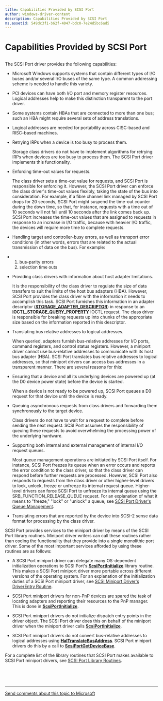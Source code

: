 ```yaml
---
title: Capabilities Provided by SCSI Port
author: windows-driver-content
description: Capabilities Provided by SCSI Port
ms.assetid: 549dc3f1-b62f-4047-bdc0-7e24d5bc6ad5
---
```


# Capabilities Provided by SCSI Port


## <span id="ddk_capabilities_provided_by_scsi_port_kg"></span><span id="DDK_CAPABILITIES_PROVIDED_BY_SCSI_PORT_KG"></span>


The SCSI Port driver provides the following capabilities:

-   Microsoft Windows supports systems that contain different types of I/O buses and/or several I/O buses of the same type. A common addressing scheme is needed to handle this variety.

-   PCI devices can have both I/O port and memory register resources. Logical addresses help to make this distinction transparent to the port driver.

-   Some systems contain HBAs that are connected to more than one bus; such an HBA might require several sets of address translations.

-   Logical addresses are needed for portability across CISC-based and RISC-based machines.

<!-- -->

-   Retrying IRPs when a device is too busy to process them.

    Storage class drivers do not have to implement algorithms for retrying IRPs when devices are too busy to process them. The SCSI Port driver implements this functionality.

-   Enforcing time-out values for requests.

    The class driver sets a time-out value for requests, and SCSI Port is responsible for enforcing it. However, the SCSI Port driver can enforce the class driver's time-out values flexibly, taking the state of the bus into consideration. For example, if a fibre channel link managed by SCSI Port drops for 20 seconds, SCSI Port might suspend the time-out counter during the down time, so that, for instance, requests with a time out of 10 seconds will not fail until 10 seconds after the link comes back up. SCSI Port increases the time-out values that are assigned to requests in response to an increase in I/O traffic, because with heavier I/O traffic, the devices will require more time to complete requests.

-   Handling target and controller-busy errors, as well as transport error conditions (in other words, errors that are related to the actual transmission of data on the bus). For example:

-   1.  bus-parity errors
    2.  selection time outs

<!-- -->

-   Providing class drivers with information about host adapter limitations.

    It is the responsibility of the class driver to regulate the size of data transfers to suit the limits of the host bus adapters (HBA). However, SCSI Port provides the class driver with the information it needs to accomplish this task. SCSI Port furnishes this information in an adapter descriptor ([**STORAGE\_ADAPTER\_DESCRIPTOR**](https://msdn.microsoft.com/library/windows/hardware/ff566346)) in response to an [**IOCTL\_STORAGE\_QUERY\_PROPERTY**](https://msdn.microsoft.com/library/windows/hardware/ff560590) IOCTL request. The class driver is responsible for breaking requests up into chunks of the appropriate size based on the information reported in this descriptor.

-   Translating bus relative addresses to logical addresses.

    When queried, adapters furnish bus-relative addresses for I/O ports, command registers, and control status registers. However, a miniport driver cannot use bus-relative addresses to communicate with its host bus adapter (HBA). SCSI Port translates bus relative addresses to logical addresses, so that miniport drivers can access bus addresses in a transparent manner. There are several reasons for this:

-   Ensuring that a device and all its underlying devices are powered up (at the D0 device power state) before the device is started.

    When a device is not ready to be powered up, SCSI Port queues a D0 request for that device until the device is ready.

-   Queuing asynchronous requests from class drivers and forwarding them synchronously to the target device.

    Class drivers do not have to wait for a request to complete before sending the next request. SCSI Port assumes the responsibility of queuing these requests to avoid overwhelming the processing power of the underlying hardware.

-   Supporting both internal and external management of internal I/O request queues.

    Most queue management operations are initiated by SCSI Port itself. For instance, SCSI Port freezes its queue when an error occurs and reports the error condition to the class driver, so that the class driver can respond before further requests are processed. However, SCSI Port also responds to requests from the class driver or other higher-level drivers to lock, unlock, freeze or unfreeze its internal request queue. Higher-level drivers can force SCSI Port to unfreeze its internal queue using the SRB\_FUNCTION\_RELEASE\_QUEUE request. For an explanation of what it means to "freeze," "lock" or "unlock" a queue, see [SCSI Port Driver's Queue Management](scsi-port-driver-s-queue-management.md).

-   Translating errors that are reported by the device into SCSI-2 sense data format for processing by the class driver.

SCSI Port provides services to the miniport driver by means of the SCSI Port library routines. Miniport driver writers can call these routines rather than coding the functionality that they provide into a single monolithic port driver. Some of the most important services afforded by using these routines are as follows:

-   A SCSI Port miniport driver can delegate many OS-dependent initialization operations to SCSI Port's [**ScsiPortInitialize**](https://msdn.microsoft.com/library/windows/hardware/ff564645) library routine. This makes a SCSI Port miniport driver more portable across different versions of the operating system. For an explanation of the initialization duties of a SCSI Port miniport driver, see [SCSI Miniport Driver's DriverEntry Routine](scsi-miniport-driver-s-driverentry-routine.md).

-   SCSI Port miniport drivers for non-PnP devices are spared the task of locating adapters and reporting their resources to the PnP manager. This is done in [**ScsiPortInitialize**](https://msdn.microsoft.com/library/windows/hardware/ff564645).

-   SCSI Port miniport drivers do not initialize dispatch entry points in the driver object. The SCSI Port driver does this on behalf of the miniport driver when the miniport driver calls [**ScsiPortInitialize**](https://msdn.microsoft.com/library/windows/hardware/ff564645).

-   SCSI Port miniport drivers do not convert bus-relative addresses to logical addresses using [**HalTranslateBusAddress**](https://msdn.microsoft.com/library/windows/hardware/ff546637). SCSI Port miniport drivers do this by a call to [**ScsiPortGetDeviceBase**](https://msdn.microsoft.com/library/windows/hardware/ff564629).

For a complete list of the library routines that SCSI Port makes available to SCSI Port miniport drivers, see [SCSI Port Library Routines](https://msdn.microsoft.com/library/windows/hardware/ff565375).

 

 


--------------------
[Send comments about this topic to Microsoft](mailto:wsddocfb@microsoft.com?subject=Documentation%20feedback%20[storage\storage]:%20Capabilities%20Provided%20by%20SCSI%20Port%20%20RELEASE:%20%285/9/2016%29&body=%0A%0APRIVACY%20STATEMENT%0A%0AWe%20use%20your%20feedback%20to%20improve%20the%20documentation.%20We%20don't%20use%20your%20email%20address%20for%20any%20other%20purpose,%20and%20we'll%20remove%20your%20email%20address%20from%20our%20system%20after%20the%20issue%20that%20you're%20reporting%20is%20fixed.%20While%20we're%20working%20to%20fix%20this%20issue,%20we%20might%20send%20you%20an%20email%20message%20to%20ask%20for%20more%20info.%20Later,%20we%20might%20also%20send%20you%20an%20email%20message%20to%20let%20you%20know%20that%20we've%20addressed%20your%20feedback.%0A%0AFor%20more%20info%20about%20Microsoft's%20privacy%20policy,%20see%20http://privacy.microsoft.com/default.aspx. "Send comments about this topic to Microsoft")


